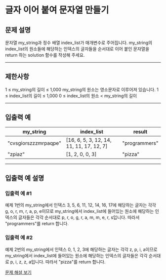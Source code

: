 # 글자 이어 붙여 문자열 만들기

## 문제 설명
문자열 my_string과 정수 배열 index_list가 매개변수로 주어집니다. my_string의 index_list의 원소들에 해당하는 인덱스의 글자들을 순서대로 이어 붙인 문자열을 return 하는 solution 함수를 작성해 주세요.

---

## 제한사항
1 ≤ my_string의 길이 ≤ 1,000
my_string의 원소는 영소문자로 이루어져 있습니다.
1 ≤ index_list의 길이 ≤ 1,000
0 ≤ index_list의 원소 < my_string의 길이

---

## 입출력 예
| my_string            | index_list                               | result        |
|----------------------|------------------------------------------|---------------|
| "cvsgiorszzzmrpaqpe" | [16, 6, 5, 3, 12, 14, 11, 11, 17, 12, 7] | "programmers" |
| "zpiaz"              | [1, 2, 0, 0, 3]                          | "pizza"       |

---

## 입출력 예 설명

### 입출력 예 #1

예제 1번의 my_string에서 인덱스 3, 5, 6, 11, 12, 14, 16, 17에 해당하는 글자는 각각 g, o, r, m, r, a, p, e이므로 my_string에서 index_list에 들어있는 원소에 해당하는 인덱스의 글자들은 각각 순서대로 p, r, o, g, r, a, m, m, e, r, s입니다. 따라서 "programmers"를 return 합니다.

### 입출력 예 #2

예제 2번의 my_string에서 인덱스 0, 1, 2, 3에 해당하는 글자는 각각 z, p, i, a이므로 my_string에서 index_list에 들어있는 원소에 해당하는 인덱스의 글자들은 각각 순서대로 p, i, z, z, a입니다. 따라서 "pizza"를 return 합니다.

[문제 해설 보기](./문제해설.md)
